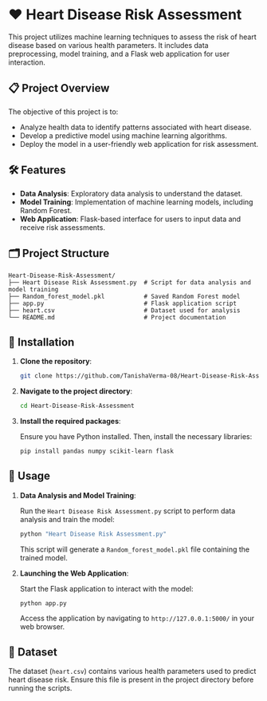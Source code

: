 
# ❤️ Heart Disease Risk Assessment

This project utilizes machine learning techniques to assess the risk of heart disease based on various health parameters. It includes data preprocessing, model training, and a Flask web application for user interaction.

## 📋 Project Overview

The objective of this project is to:

- Analyze health data to identify patterns associated with heart disease.
- Develop a predictive model using machine learning algorithms.
- Deploy the model in a user-friendly web application for risk assessment.

## 🛠️ Features

- **Data Analysis**: Exploratory data analysis to understand the dataset.
- **Model Training**: Implementation of machine learning models, including Random Forest.
- **Web Application**: Flask-based interface for users to input data and receive risk assessments.

## 🗂️ Project Structure

```
Heart-Disease-Risk-Assessment/
├── Heart Disease Risk Assessment.py  # Script for data analysis and model training
├── Random_forest_model.pkl           # Saved Random Forest model
├── app.py                            # Flask application script
├── heart.csv                         # Dataset used for analysis
└── README.md                         # Project documentation
```

## 🔧 Installation

1. **Clone the repository**:

   ```bash
   git clone https://github.com/TanishaVerma-08/Heart-Disease-Risk-Assessment.git
   ```

2. **Navigate to the project directory**:

   ```bash
   cd Heart-Disease-Risk-Assessment
   ```

3. **Install the required packages**:

   Ensure you have Python installed. Then, install the necessary libraries:

   ```bash
   pip install pandas numpy scikit-learn flask
   ```

## 🚀 Usage

1. **Data Analysis and Model Training**:

   Run the `Heart Disease Risk Assessment.py` script to perform data analysis and train the model:

   ```bash
   python "Heart Disease Risk Assessment.py"
   ```

   This script will generate a `Random_forest_model.pkl` file containing the trained model.

2. **Launching the Web Application**:

   Start the Flask application to interact with the model:

   ```bash
   python app.py
   ```

   Access the application by navigating to `http://127.0.0.1:5000/` in your web browser.

## 📝 Dataset

The dataset (`heart.csv`) contains various health parameters used to predict heart disease risk. Ensure this file is present in the project directory before running the scripts.
